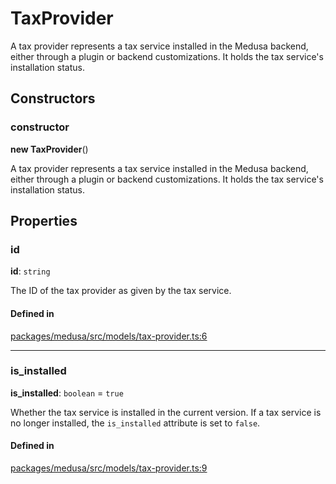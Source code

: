 # TaxProvider

A tax provider represents a tax service installed in the Medusa backend, either through a plugin or backend customizations. It holds the tax service's installation status.

## Constructors

### constructor

**new TaxProvider**()

A tax provider represents a tax service installed in the Medusa backend, either through a plugin or backend customizations. It holds the tax service's installation status.

## Properties

### id

 **id**: `string`

The ID of the tax provider as given by the tax service.

#### Defined in

[packages/medusa/src/models/tax-provider.ts:6](https://github.com/medusajs/medusa/blob/3d9f5ae63/packages/medusa/src/models/tax-provider.ts#L6)

___

### is\_installed

 **is\_installed**: `boolean` = `true`

Whether the tax service is installed in the current version. If a tax service is no longer installed, the `is_installed` attribute is set to `false`.

#### Defined in

[packages/medusa/src/models/tax-provider.ts:9](https://github.com/medusajs/medusa/blob/3d9f5ae63/packages/medusa/src/models/tax-provider.ts#L9)
